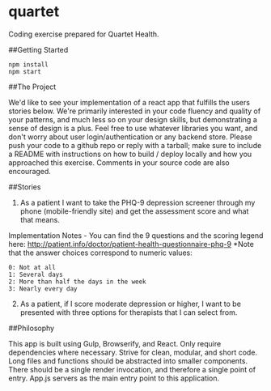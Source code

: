 # quartet

Coding exercise prepared for Quartet Health.

##Getting Started

```
npm install
npm start
```

##The Project

We'd like to see your implementation of a react app that fulfills the users stories below. We're primarily interested in your code fluency and quality of your patterns, and much less so on your design skills, but demonstrating a sense of design is a plus. Feel free to use whatever libraries you want, and don't worry about user login/authentication or any backend store. Please push your code to a github repo or reply with a tarball; make sure to include a README with instructions on how to build / deploy locally and how you approached this exercise. Comments in your source code are also encouraged.

##Stories

1) As a patient I want to take the PHQ-9 depression screener through my phone (mobile-friendly site) and get the assessment score and what that means.

Implementation Notes - You can find the 9 questions and the scoring legend here: http://patient.info/doctor/patient-health-questionnaire-phq-9  *Note that the answer choices correspond to numeric values:
```
0: Not at all
1: Several days
2: More than half the days in the week
3: Nearly every day
```

2) As a patient, if I score moderate depression or higher, I want to be presented with three options for therapists that I can select from.

##Philosophy

This app is built using Gulp, Browserify, and React. Only require dependencies where necessary. Strive for clean, modular, and short code. Long files and functions should be abstracted into smaller components. There should be a single render invocation, and therefore a single point of entry. App.js servers as the main entry point to this application.
